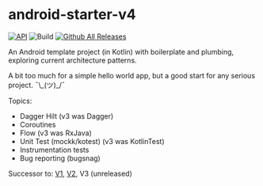 # android-starter-v4
[![API](https://img.shields.io/badge/API-21%2B-brightgreen.svg?style=flat)](https://android-arsenal.com/api?level=19)
![Build](https://github.com/d4rken/mystic-permissions/actions/workflows/pr-checks.yml/badge.svg?branch=main)
[![Github All Releases](https://img.shields.io/github/downloads/d4rken/android-starter-v4/total.svg)]()

An Android template project (in Kotlin) with boilerplate and plumbing, exploring current architecture patterns.

A bit too much for a simple hello world app, but a good start for any serious project. ¯\\\_(ツ)_/¯

Topics:
* Dagger Hilt (v3 was Dagger)
* Coroutines
* Flow (v3 was RxJava)
* Unit Test (mockk/kotest) (v3 was KotlinTest)
* Instrumentation tests
* Bug reporting (bugsnag)

Successor to: [V1](https://github.com/d4rken/android-kotlin-starter), [V2](https://github.com/d4rken/android-kotlin-starter-v2), V3 (unreleased)
 
